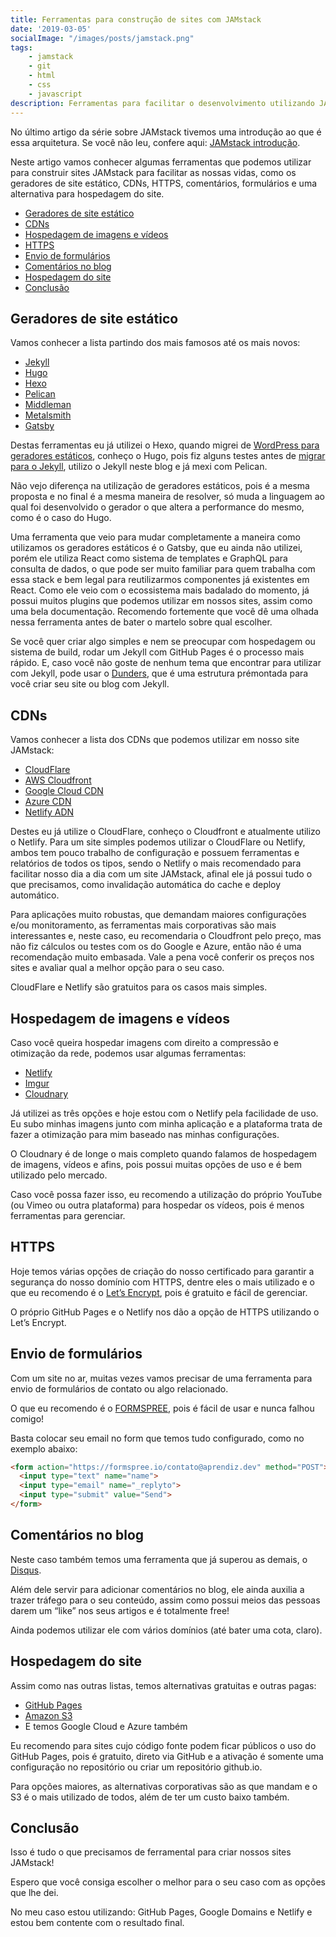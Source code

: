 ```yaml
---
title: Ferramentas para construção de sites com JAMstack
date: '2019-03-05'
socialImage: "/images/posts/jamstack.png"
tags:
    - jamstack
    - git
    - html
    - css
    - javascript
description: Ferramentas para facilitar o desenvolvimento utilizando JAMstack. CDNs, hospedagens, geradores estáticos, deploy contínuo, automatização e mais.
---
```

No último artigo da série sobre JAMstack tivemos uma introdução ao que é essa arquitetura. Se você não leu, confere aqui: [JAMstack introdução](/posts/jamstack-introdução-o-que-é-jamstack/).

Neste artigo vamos conhecer algumas ferramentas que podemos utilizar para construir sites JAMstack para facilitar as nossas vidas, como os geradores de site estático, CDNs, HTTPS, comentários, formulários e uma alternativa para hospedagem do site.

<!-- vscode-markdown-toc -->
* [Geradores de site estático](#Geradoresdesiteesttico)
* [CDNs](#CDNs)
* [Hospedagem de imagens e vídeos](#Hospedagemdeimagensevdeos)
* [HTTPS](#HTTPS)
* [Envio de formulários](#Enviodeformulrios)
* [Comentários no blog](#Comentriosnoblog)
* [Hospedagem do site](#Hospedagemdosite)
* [Conclusão](#Concluso)

<!-- vscode-markdown-toc-config
	numbering=false
	autoSave=true
	/vscode-markdown-toc-config -->
<!-- /vscode-markdown-toc -->

## <a name='Geradoresdesiteesttico'></a>Geradores de site estático

Vamos conhecer a lista partindo dos mais famosos até os mais novos:

- [Jekyll](https://jekyllrb.com/)
- [Hugo](https://gohugo.io/)
- [Hexo](https://hexo.io/)
- [Pelican](https://blog.getpelican.com/)
- [Middleman](https://middlemanapp.com/)
- [Metalsmith](https://metalsmith.io/)
- [Gatsby](https://www.gatsbyjs.org/)

Destas ferramentas eu já utilizei o Hexo, quando migrei de [WordPress para geradores estáticos](/posts/Migrando-de-Wordpress-para-Hexo/), conheço o Hugo, pois fiz alguns testes antes de [migrar para o Jekyll](/posts/migrando-de-hexo-para-jekyll-facilmente-com-dunders/), utilizo o Jekyll neste blog e já mexi com Pelican.

Não vejo diferença na utilização de geradores estáticos, pois é a mesma proposta e no final é a mesma maneira de resolver, só muda a linguagem ao qual foi desenvolvido o gerador o que altera a performance do mesmo, como é o caso do Hugo.

Uma ferramenta que veio para mudar completamente a maneira como utilizamos os geradores estáticos é o Gatsby, que eu ainda não utilizei, porém ele utiliza React como sistema de templates e GraphQL para consulta de dados, o que pode ser muito familiar para quem trabalha com essa stack e bem legal para reutilizarmos componentes já existentes em React. Como ele veio com o ecossistema mais badalado do momento, já possui muitos plugins que podemos utilizar em nossos sites, assim como uma bela documentação. Recomendo fortemente que você dê uma olhada nessa ferramenta antes de bater o martelo sobre qual escolher.

Se você quer criar algo simples e nem se preocupar com hospedagem ou sistema de build, rodar um Jekyll com GitHub Pages é o processo mais rápido. E, caso você não goste de nenhum tema que encontrar para utilizar com Jekyll, pode usar o [Dunders](https://github.com/woliveiras/__s), que é uma estrutura prémontada para você criar seu site ou blog com Jekyll.

## <a name='CDNs'></a>CDNs

Vamos conhecer a lista dos CDNs que podemos utilizar em nosso site JAMstack:

- [CloudFlare](https://cloudflare.com)
- [AWS Cloudfront](https://aws.amazon.com/pt/cloudfront/)
- [Google Cloud CDN](https://cloud.google.com/cdn/)
- [Azure CDN](https://azure.microsoft.com/en-us/services/cdn/)
- [Netlify ADN](https://www.netlify.com/features/adn/)

Destes eu já utilize o CloudFlare, conheço o Cloudfront e atualmente utilizo o Netlify. Para um site simples podemos utilizar o CloudFlare ou Netlify, ambos tem pouco trabalho de configuração e possuem ferramentas e relatórios de todos os tipos, sendo o Netlify o mais recomendado para facilitar nosso dia a dia com um site JAMstack, afinal ele já possui tudo o que precisamos, como invalidação automática do cache e deploy automático.

Para aplicações muito robustas, que demandam maiores configurações e/ou monitoramento, as ferramentas mais corporativas são mais interessantes e, neste caso, eu recomendaria o Cloudfront pelo preço, mas não fiz cálculos ou testes com os do Google e Azure, então não é uma recomendação muito embasada. Vale a pena você conferir os preços nos sites e avaliar qual a melhor opção para o seu caso.

CloudFlare e Netlify são gratuitos para os casos mais simples.

## <a name='Hospedagemdeimagensevdeos'></a>Hospedagem de imagens e vídeos

Caso você queira hospedar imagens com direito a compressão e otimização da rede, podemos usar algumas ferramentas:

- [Netlify](https://www.netlify.com/)
- [Imgur](https://imgur.com/)
- [Cloudnary](https://cloudinary.com/)

Já utilizei as três opções e hoje estou com o Netlify pela facilidade de uso. Eu subo minhas imagens junto com minha aplicação e a plataforma trata de fazer a otimização para mim baseado nas minhas configurações.

O Cloudnary é de longe o mais completo quando falamos de hospedagem de imagens, vídeos e afins, pois possui muitas opções de uso e é bem utilizado pelo mercado.

Caso você possa fazer isso, eu recomendo a utilização do próprio YouTube (ou Vimeo ou outra plataforma) para hospedar os vídeos, pois é menos ferramentas para gerenciar.

## <a name='HTTPS'></a>HTTPS

Hoje temos várias opções de criação do nosso certificado para garantir a segurança do nosso domínio com HTTPS, dentre eles o mais utilizado e o que eu recomendo é o [Let’s Encrypt](https://letsencrypt.org/), pois é gratuito e fácil de gerenciar. 

O próprio GitHub Pages e o Netlify nos dão a opção de HTTPS utilizando o Let’s Encrypt.

## <a name='Enviodeformulrios'></a>Envio de formulários

Com um site no ar, muitas vezes vamos precisar de uma ferramenta para envio de formulários de contato ou algo relacionado.

O que eu recomendo é o [FORMSPREE](https://formspree.io/), pois é fácil de usar e nunca falhou comigo!

Basta colocar seu email no form que temos tudo configurado, como no exemplo abaixo:

```html
<form action="https://formspree.io/contato@aprendiz.dev" method="POST">
  <input type="text" name="name">
  <input type="email" name="_replyto">
  <input type="submit" value="Send">
</form>
```

## <a name='Comentriosnoblog'></a>Comentários no blog

Neste caso também temos uma ferramenta que já superou as demais, o [Disqus](https://disqus.com/).

Além dele servir para adicionar comentários no blog, ele ainda auxilia a trazer tráfego para o seu conteúdo, assim como possui meios das pessoas darem um “like” nos seus artigos e é totalmente free!

Ainda podemos utilizar ele com vários domínios (até bater uma cota, claro).

## <a name='Hospedagemdosite'></a>Hospedagem do site

Assim como nas outras listas, temos alternativas gratuitas e outras pagas:

- [GitHub Pages](https://pages.github.com/)
- [Amazon S3](https://aws.amazon.com/pt/s3/)
- E temos Google Cloud e Azure também

Eu recomendo para sites cujo código fonte podem ficar públicos o uso do GitHub Pages, pois é gratuito, direto via GitHub e a ativação é somente uma configuração no repositório ou criar um repositório github.io.

Para opções maiores, as alternativas corporativas são as que mandam e o S3 é o mais utilizado de todos, além de ter um custo baixo também.

## <a name='Concluso'></a>Conclusão

Isso é tudo o que precisamos de ferramental para criar nossos sites JAMstack!

Espero que você consiga escolher o melhor para o seu caso com as opções que lhe dei.

No meu caso estou utilizando: GitHub Pages, Google Domains e Netlify e estou bem contente com o resultado final.
